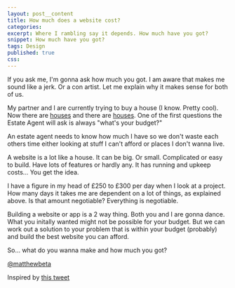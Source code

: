 ```yaml
---
layout: post__content
title: How much does a website cost?
categories: 
excerpt: Where I rambling say it depends. How much have you got?
snippet: How much have you got?
tags: Design
published: true
css: 
---
```


<p class="lede">If you ask me, I'm gonna ask how much you got. I am aware that makes me sound like a jerk. Or a con artist. Let me explain why it makes sense for both of us.</p>

<p class="drop-cap">My partner and I are currently trying to buy a house (I know. Pretty cool). Now there are <a href="http://www.rightmove.co.uk/property-for-sale/property-42913942.html">houses</a> and there are <a href="http://4.bp.blogspot.com/_vqBNElQIYfE/TFYH3TnutrI/AAAAAAAAAEI/gdBnjQmWmwA/s1600/twistershithouse.jpg">houses</a>. One of the first questions the Estate Agent will ask is always "what's your budget?" </p>

An estate agent needs to know how much I have so we don't waste each others time either looking at stuff I can't afford or places I don't wanna live. 

A website is a lot like a house. It can be big. Or small. Complicated or easy to build. Have lots of features or hardly any. It has running and upkeep costs… You get the idea. 

I have a figure in my head of £250 to £300 per day when I look at a project. How many days it takes me are dependent on a lot of things, as explained above. Is that amount negotiable? Everything is negotiable. 

Building a website or app is a 2 way thing. Both you and I are gonna dance. What you initally wanted might not be possible for your budget. But we can work out a solution to your problem that is within your budget (probably) and build the best website you can afford.

So… what do you wanna make and how much you got?

<a href="http://twitter.com/matthewbeta" class="signature">@matthewbeta</a>

Inspired by [this tweet](https://twitter.com/molovo/status/441506011799912448)